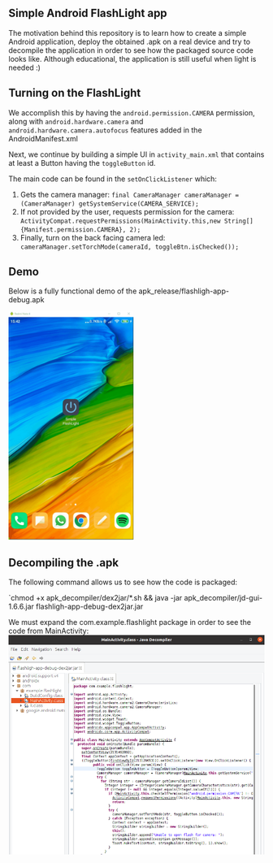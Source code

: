## Simple Android FlashLight app

The motivation behind this repository is to learn how to create a simple Android application, deploy the obtained .apk on a real device and try to decompile the application in order to see how the packaged source code looks like. Although educational, the application is still useful when light is needed :)

## Turning on the FlashLight

We accomplish this by having the `android.permission.CAMERA` permission, along with `android.hardware.camera` and `android.hardware.camera.autofocus` features added in the AndroidManifest.xml

Next, we continue by building a simple UI in `activity_main.xml` that contains at least a Button having the `toggleButton` id.

The main code can be found in the `setOnClickListener` which:
1. Gets the camera manager: `final CameraManager cameraManager = (CameraManager) getSystemService(CAMERA_SERVICE);`
2. If not provided by the user, requests permission for the camera: `ActivityCompat.requestPermissions(MainActivity.this,new String[]{Manifest.permission.CAMERA}, 2);`
3. Finally, turn on the back facing camera led: `cameraManager.setTorchMode(cameraId, toggleBtn.isChecked());`

## Demo

Below is a fully functional demo of the apk_release/flashligh-app-debug.apk

<img src="https://github.com/teduard/android_flashlight/blob/main/apk_release/flashlight_demo.gif" height="450px"/>

## Decompiling the .apk

The following command allows us to see how the code is packaged:

`chmod +x apk_decompiler/dex2jar/*.sh && java -jar apk_decompiler/jd-gui-1.6.6.jar flashligh-app-debug-dex2jar.jar

We must expand the com.example.flashlight package in order to see the code from MainActivity:
<img src="https://github.com/teduard/android_flashlight/blob/main/apk_decompiler/jd-ui-example.png" width="600px"/>
